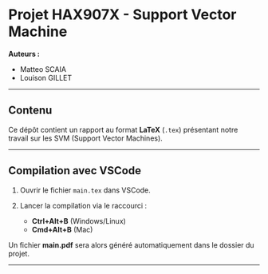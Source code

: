 # Projet HAX907X - Support Vector Machine

**Auteurs :**  
- Matteo SCAIA  
- Louison GILLET  

---

## Contenu
Ce dépôt contient un rapport au format **LaTeX** (`.tex`) présentant notre travail sur les SVM (Support Vector Machines).

---

## Compilation avec VSCode

1. Ouvrir le fichier `main.tex` dans VSCode.

2. Lancer la compilation via le raccourci :  
   - **Ctrl+Alt+B** (Windows/Linux)  
   - **Cmd+Alt+B** (Mac)  

Un fichier **main.pdf** sera alors généré automatiquement dans le dossier du projet.

---